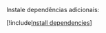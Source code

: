 ﻿Instale dependências adicionais:

[!include[Install dependencies](../../../../../includes/linux/ubuntu/install-dependencies.md)]
